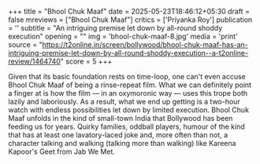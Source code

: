 +++
title = "Bhool Chuk Maaf"
date = 2025-05-23T18:46:12+05:30
draft = false
mreviews = ["Bhool Chuk Maaf"]
critics = ['Priyanka Roy']
publication = ''
subtitle = "An intriguing premise let down by all-round shoddy execution"
opening = ""
img = 'bhool-chuk-maaf-8.jpg'
media = 'print'
source = "https://t2online.in/screen/bollywood/bhool-chuk-maaf-has-an-intriguing-premise-let-down-by-all-round-shoddy-execution--a-t2online-review/1464740"
score = 5
+++

Given that its basic foundation rests on time-loop, one can't even accuse Bhool Chuk Maaf of being a rinse-repeat film. What we can definitely point a finger at is how the film — in an oxymoronic way — uses this trope both lazily and laboriously. As a result, what we end up getting is a two-hour watch with endless possibilities let down by limited execution. Bhool Chuk Maaf unfolds in the kind of small-town India that Bollywood has been feeding us for years. Quirky families, oddball players, humour of the kind that has at least one lavatory-laced joke and, more often than not, a character talking and walking (talking more than walking) like Kareena Kapoor's Geet from Jab We Met.
